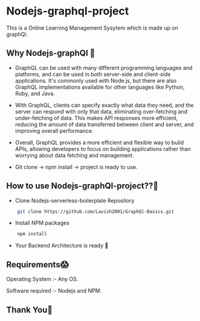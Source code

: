 # Nodejs-graphql-project

This is a Online Learning Management Sysytem which is made up on graphQl.


## Why Nodejs-graphQl 🤔

- GraphQL can be used with many different programming languages and platforms, and can be used in both server-side and client-side applications. It's commonly used with Node.js,  but there are also GraphQL implementations available for other languages like Python, Ruby, and Java.

- With GraphQL, clients can specify exactly what data they need, and the server can respond with only that data, eliminating over-fetching and under-fetching of data. This makes API responses more efficient, reducing the amount of data transferred between client and server, and improving overall performance.

- Overall, GraphQL provides a more efficient and flexible way to build APIs, allowing developers to focus on building applications rather than worrying about data fetching and management.

- Git clone -> npm install -> project is ready to use. 



## How to use Nodejs-graphQl-project??🧐

- Clone Nodejs-serverless-boilerplate Repository
```bash
    git clone https://github.com/Lavish2001/GraphQl-Basics.git
```
- Install NPM packages 
```bash
    npm install
```
- Your Backend Architecture is ready 🤙

## Requirements😱

 Operating System  :- Any OS.

 Software required :- Nodejs and NPM.


## Thank You🙏
